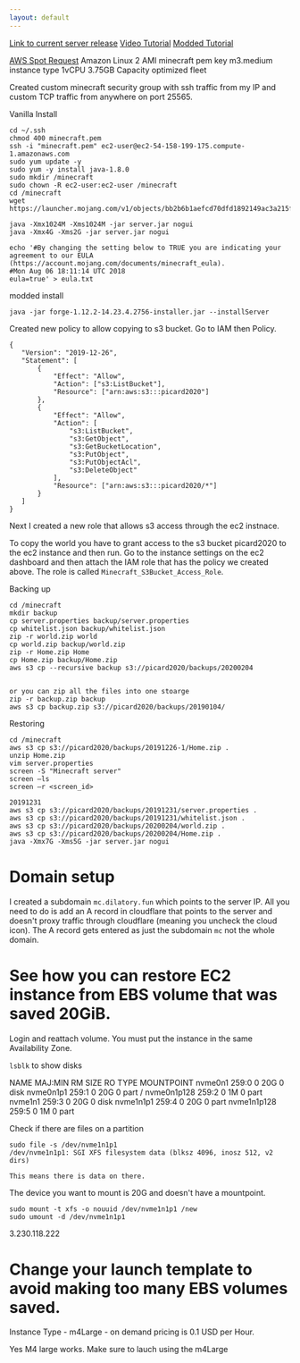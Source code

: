 ```yaml
---
layout: default
---
```



[Link to current server release](https://www.minecraft.net/en-us/download/server)
[Video Tutorial](https://www.youtube.com/watch?v=MScc0spQpmc)
[Modded Tutorial](https://medium.com/exampro/2018-modded-minecraft-server-on-aws-part-1-run-a-modded-minecraft-server-on-aws-ec2-instance-b37290462d8d)



[AWS Spot Request](https://console.aws.amazon.com/ec2sp/v1/spot/launch?region=us-east-1)
Amazon Linux 2 AMI
minecraft pem key
m3.medium instance type
1vCPU 3.75GB
Capacity optimized fleet

Created custom minecraft security group with ssh traffic from my IP and custom TCP traffic from anywhere on port 25565.

Vanilla Install
```
cd ~/.ssh
chmod 400 minecraft.pem
ssh -i "minecraft.pem" ec2-user@ec2-54-158-199-175.compute-1.amazonaws.com
sudo yum update -y
sudo yum -y install java-1.8.0
sudo mkdir /minecraft
sudo chown -R ec2-user:ec2-user /minecraft
cd /minecraft
wget https://launcher.mojang.com/v1/objects/bb2b6b1aefcd70dfd1892149ac3a215f6c636b07/server.jar

java -Xmx1024M -Xms1024M -jar server.jar nogui
java -Xmx4G -Xms2G -jar server.jar nogui

echo '#By changing the setting below to TRUE you are indicating your agreement to our EULA (https://account.mojang.com/documents/minecraft_eula).
#Mon Aug 06 18:11:14 UTC 2018
eula=true' > eula.txt
```

modded install
```
java -jar forge-1.12.2-14.23.4.2756-installer.jar --installServer
```


Created new policy to allow copying to s3 bucket. Go to IAM then Policy.

```
{
   "Version": "2019-12-26",
   "Statement": [
       {
           "Effect": "Allow",
           "Action": ["s3:ListBucket"],
           "Resource": ["arn:aws:s3:::picard2020"]
       },
       {
           "Effect": "Allow",
           "Action": [
               "s3:ListBucket",
               "s3:GetObject",
               "s3:GetBucketLocation",
               "s3:PutObject",
               "s3:PutObjectAcl",
               "s3:DeleteObject"
           ],
           "Resource": ["arn:aws:s3:::picard2020/*"]
       }
   ]
}
```

Next I created a new role that allows s3 access through the ec2 instnace.


To copy the world you have to grant access to the s3 bucket picard2020 to the ec2 instance and then run. Go to the instance settings on the ec2 dashboard and then attach the IAM role that has the policy we created above. The role is called `Minecraft_S3Bucket_Access_Role`.

Backing up
```
cd /minecraft
mkdir backup
cp server.properties backup/server.properties
cp whitelist.json backup/whitelist.json
zip -r world.zip world
cp world.zip backup/world.zip
zip -r Home.zip Home
cp Home.zip backup/Home.zip
aws s3 cp --recursive backup s3://picard2020/backups/20200204


or you can zip all the files into one stoarge
zip -r backup.zip backup
aws s3 cp backup.zip s3://picard2020/backups/20190104/
```

Restoring
```
cd /minecraft
aws s3 cp s3://picard2020/backups/20191226-1/Home.zip .
unzip Home.zip
vim server.properties
screen -S "Minecraft server"
screen –ls
screen –r <screen_id>

20191231
aws s3 cp s3://picard2020/backups/20191231/server.properties .
aws s3 cp s3://picard2020/backups/20191231/whitelist.json .
aws s3 cp s3://picard2020/backups/20200204/world.zip .
aws s3 cp s3://picard2020/backups/20200204/Home.zip .
java -Xmx7G -Xms5G -jar server.jar nogui
```

# Domain setup

I created a subdomain `mc.dilatory.fun` which points to the server IP. All you need to do is add an A record in cloudflare that points to the server and doesn't proxy traffic through cloudflare (meaning you uncheck the cloud icon). The A record gets entered as just the subdomain `mc` not the whole domain.

# See how you can restore EC2 instance from EBS volume that was saved 20GiB.


Login and reattach volume. You must put the instance in the same Availability Zone.

`lsblk` to show disks

NAME          MAJ:MIN RM SIZE RO TYPE MOUNTPOINT
nvme0n1       259:0    0  20G  0 disk
 nvme0n1p1   259:1    0  20G  0 part /
 nvme0n1p128 259:2    0   1M  0 part
nvme1n1       259:3    0  20G  0 disk
 nvme1n1p1   259:4    0  20G  0 part
 nvme1n1p128 259:5    0   1M  0 part

Check if there are files on a partition
```
sudo file -s /dev/nvme1n1p1
/dev/nvme1n1p1: SGI XFS filesystem data (blksz 4096, inosz 512, v2 dirs)

This means there is data on there.
```

The device you want to mount is 20G and doesn't have a mountpoint.

```
sudo mount -t xfs -o nouuid /dev/nvme1n1p1 /new
sudo umount -d /dev/nvme1n1p1
```

3.230.118.222

# Change your launch template to avoid making too many EBS volumes saved.

Instance Type - m4Large - on demand pricing is 0.1 USD per Hour.

Yes M4 large works. Make sure to lauch using the m4Large

